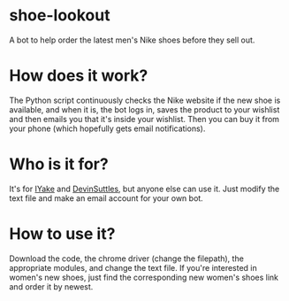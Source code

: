 # shoe-lookout
A bot to help order the latest men's Nike shoes before they sell out.

# How does it work?
The Python script continuously checks the Nike website if the new shoe is available, and when it is, the bot logs in, saves the product to your wishlist and then emails you that it's inside your wishlist. Then you can buy it from your phone (which hopefully gets email notifications).

# Who is it for?
It's for [IYake](https://github.com/IYake) and [DevinSuttles](https://github.com/DevinSuttles), but anyone else can use it. Just modify the text file and make an email account for your own bot.

# How to use it?
Download the code, the chrome driver (change the filepath), the appropriate modules, and change the text file. If you're interested in women's new shoes, just find the corresponding new women's shoes link and order it by newest.
